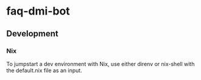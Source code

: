 # faq-dmi-bot

## Development

### Nix
To jumpstart a dev environment with Nix, use either direnv or nix-shell with the default.nix file as an input.
